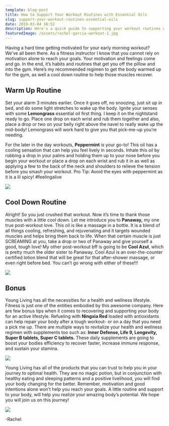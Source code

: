 ```yaml
---
template: blog-post
title: How to Support Your Workout Routines with Essential Oils
slug: support-your-workout-routines-essential-oils
date: 2019-03-04 16:52
description: Here's a quick guide to supporting your workout routines with essential oils.
featuredImage: /assets/rachel-garcia-workout-1.jpg
---
```

Having a hard time getting motivated for your early morning workout? We’ve all been there. As a fitness instructor I know that you cannot rely on motivation alone to reach your goals. Your motivation and feelings come and go. In the end, it’s habits and routines that get you off the pillow and into the gym. Here’s my recommended regimen to get the body warmed up for the gym, as well a cool down routine to help those muscles recover.

## Warm Up Routine

Set your alarm 3 minutes earlier. Once it goes off, no snoozing, just sit up in bed, and do some light stretches to wake up the body. Ignite your senses with some **Lemongrass** essential oil first thing. I keep it on the nightstand ready to go. Place one drop on each wrist and rub them together and also, place a drop or two on your belly right above the navel to really wake up the mid-body! Lemongrass will work hard to give you that pick-me-up you’re needing.

For the later in the day workouts, **Peppermint** is your go-to! This oil has a cooling sensation that can help you feel lively in seconds. Inhale this oil by rubbing a drop in your palms and holding them up to your nose before you begin your workout or place a drop on each wrist and rub it in as well as applying a few to the back of the neck and shoulders to relieve the tension before you smash your workout. Pro Tip: Avoid the eyes with peppermint as it is a lil spicy! #feelingalive

![](/assets/yl-2019-starter-kit-26.jpg)

## Cool Down Routine

Alright! So you just crushed that workout. Now it’s time to thank those muscles with a little cool down. Let me introduce you to **Panaway,** my one true post-workout love. This oil is like a massage in a bottle. It is a blend of all things cooling, refreshing, and rejuvenating and it targets wounded muscles and helps bring them back to life. When that certain muscle is just SCREAMING at you, take a drop or two of Panaway and give yourself a good, tough love! My other post-workout bff is going to be **Cool Azul**, which is pretty much the older sister to Panaway. Cool Azul is an over-the-counter certified lotion blend that will be great for that after-shower massage, or even right before bed. You can’t go wrong with either of these!!!

![](/assets/yl-2019-starter-kit-33.jpg)

## Bonus

Young Living has all the necessities for a health and wellness lifestyle. Fitness is just one of the entities embodied by this awesome company. Here are few bonus tips when it comes to recovering and supporting your body for an active lifestyle. Refueling with **Ningxia Red** loaded with antioxidants can help repair your body after a tough workout- or on a day that you need a pick me up. There are multiple ways to revitalize your health and wellness regimen with supplements too such as: **Inner Defense, Life 9, Longevity, Super B tablets, Super C tablets.** These daily supplements are going to boost your bodies efficiency to recover faster, increase immune response, and sustain your stamina.

![](/assets/ningxia_red_smoothie-2-682x1024.jpg)

Young Living has all of the products that you can trust to help you in your journey to optimal health. They are no magic potion, but in conjunction with healthy eating and sleeping patterns and a positive livelihood, you will find your body changing for the better. Remember, motivation and good intentions alone won’t help you reach your goals. A little routine and support to your body, will help you realize your amazing body’s potential. We hope you will join us on this journey!

![](/assets/yl-2019-starter-kit-62.jpg)

\-Rachel